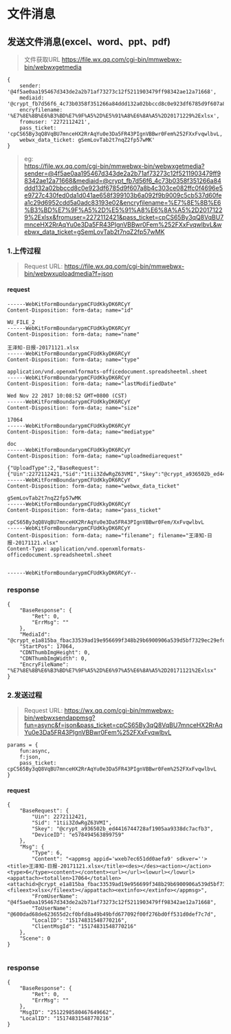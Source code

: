 # 文件消息

## 发送文件消息(excel、word、ppt、pdf)

> 文件获取URL  https://file.wx.qq.com/cgi-bin/mmwebwx-bin/webwxgetmedia
```
{
    sender: '@4f5ae0aa195467d343de2a2b71af73273c12f5211903479ff98342ae12a71668',
    mediaid: '@crypt_fb7d56f6_4c73b0358f351266a84ddd132a02bbccd8c0e923df6785d9f607a8b4c303ce082ffc0f4696e5e9727c430fed0da1d041ae658f399103b6a092f9b9009c5cb537d60fea1c29d6952cdd5a0adc83193e02',
    encryfilename: '%E7%8E%8B%E6%B3%BD%E7%9F%A5%2D%E5%91%A8%E6%8A%A5%2D20171229%2Exlsx',
    fromuser: '2272112421',
    pass_ticket: 'cpCS65By3qQ8VqBU7mnceHX2RrAqYu0e3Da5FR43PIgnVBBwr0Fem%252FXxFvqwlbvL,
    webwx_data_ticket: gSemLovTab2t7nqZ2fp57wMK'
}
```
> eg:  
>https://file.wx.qq.com/cgi-bin/mmwebwx-bin/webwxgetmedia?sender=@4f5ae0aa195467d343de2a2b71af73273c12f5211903479ff98342ae12a71668&mediaid=@crypt_fb7d56f6_4c73b0358f351266a84ddd132a02bbccd8c0e923df6785d9f607a8b4c303ce082ffc0f4696e5e9727c430fed0da1d041ae658f399103b6a092f9b9009c5cb537d60fea1c29d6952cdd5a0adc83193e02&encryfilename=%E7%8E%8B%E6%B3%BD%E7%9F%A5%2D%E5%91%A8%E6%8A%A5%2D20171229%2Exlsx&fromuser=2272112421&pass_ticket=cpCS65By3qQ8VqBU7mnceHX2RrAqYu0e3Da5FR43PIgnVBBwr0Fem%252FXxFvqwlbvL&webwx_data_ticket=gSemLovTab2t7nqZ2fp57wMK


### 1.上传过程

> Request URL: https://file.wx.qq.com/cgi-bin/mmwebwx-bin/webwxuploadmedia?f=json

#### request
```
------WebKitFormBoundarypmCFUdKkyDK6RCyY
Content-Disposition: form-data; name="id"

WU_FILE_2
------WebKitFormBoundarypmCFUdKkyDK6RCyY
Content-Disposition: form-data; name="name"

王泽知-日报-20171121.xlsx
------WebKitFormBoundarypmCFUdKkyDK6RCyY
Content-Disposition: form-data; name="type"

application/vnd.openxmlformats-officedocument.spreadsheetml.sheet
------WebKitFormBoundarypmCFUdKkyDK6RCyY
Content-Disposition: form-data; name="lastModifiedDate"

Wed Nov 22 2017 10:08:52 GMT+0800 (CST)
------WebKitFormBoundarypmCFUdKkyDK6RCyY
Content-Disposition: form-data; name="size"

17064
------WebKitFormBoundarypmCFUdKkyDK6RCyY
Content-Disposition: form-data; name="mediatype"

doc
------WebKitFormBoundarypmCFUdKkyDK6RCyY
Content-Disposition: form-data; name="uploadmediarequest"

{"UploadType":2,"BaseRequest":{"Uin":2272112421,"Sid":"1tii3ZdwRgZ63VMI","Skey":"@crypt_a936502b_ed4416744728af1905aa9338dc7acfb3","DeviceID":"e785325894917424"},"ClientMediaId":1517483154962,"TotalLen":17064,"StartPos":0,"DataLen":17064,"MediaType":4,"FromUserName":"@4f5ae0aa195467d343de2a2b71af73273c12f5211903479ff98342ae12a71668","ToUserName":"@600dad68de623655d2cf0bfd8a49b49bfd677092f00f276bd0ff531d0def7c7d","FileMd5":"6ff3c58431564d0e049525a1ea72605b"}
------WebKitFormBoundarypmCFUdKkyDK6RCyY
Content-Disposition: form-data; name="webwx_data_ticket"

gSemLovTab2t7nqZ2fp57wMK
------WebKitFormBoundarypmCFUdKkyDK6RCyY
Content-Disposition: form-data; name="pass_ticket"

cpCS65By3qQ8VqBU7mnceHX2RrAqYu0e3Da5FR43PIgnVBBwr0Fem/XxFvqwlbvL
------WebKitFormBoundarypmCFUdKkyDK6RCyY
Content-Disposition: form-data; name="filename"; filename="王泽知-日报-20171121.xlsx"
Content-Type: application/vnd.openxmlformats-officedocument.spreadsheetml.sheet


------WebKitFormBoundarypmCFUdKkyDK6RCyY--

```


### response

```
{
    "BaseResponse": {
        "Ret": 0,
        "ErrMsg": ""
    },
    "MediaId": "@crypt_e1a815ba_fbac33539ad19e956699f348b29b6900906a539d5bf7329ec29efddb7a3a6400c0b40f8c0e4c3cbe005949b7f47e2ee7046cb9c875e5d7c8ea38853f9a7b6db874e9628b1d47ae9649436378b5d2b9a8",
    "StartPos": 17064,
    "CDNThumbImgHeight": 0,
    "CDNThumbImgWidth": 0,
    "EncryFileName": "%E7%8E%8B%E6%B3%BD%E7%9F%A5%2D%E6%97%A5%E6%8A%A5%2D20171121%2Exlsx"
}
```

### 2.发送过程

> Request URL: https://wx.qq.com/cgi-bin/mmwebwx-bin/webwxsendappmsg?fun=async&f=json&pass_ticket=cpCS65By3qQ8VqBU7mnceHX2RrAqYu0e3Da5FR43PIgnVBBwr0Fem%252FXxFvqwlbvL

```
params = {
    fun:async,
    f:json,
    pass_ticket: cpCS65By3qQ8VqBU7mnceHX2RrAqYu0e3Da5FR43PIgnVBBwr0Fem%252FXxFvqwlbvL
}
```

#### request
```
{
    "BaseRequest": {
        "Uin": 2272112421,
        "Sid": "1tii3ZdwRgZ63VMI",
        "Skey": "@crypt_a936502b_ed4416744728af1905aa9338dc7acfb3",
        "DeviceID": "e578494563899759"
    },
    "Msg": {
        "Type": 6,
        "Content": "<appmsg appid='wxeb7ec651dd0aefa9' sdkver=''><title>王泽知-日报-20171121.xlsx</title><des></des><action></action><type>6</type><content></content><url></url><lowurl></lowurl><appattach><totallen>17064</totallen><attachid>@crypt_e1a815ba_fbac33539ad19e956699f348b29b6900906a539d5bf7329ec29efddb7a3a6400c0b40f8c0e4c3cbe005949b7f47e2ee7046cb9c875e5d7c8ea38853f9a7b6db874e9628b1d47ae9649436378b5d2b9a8</attachid><fileext>xlsx</fileext></appattach><extinfo></extinfo></appmsg>",
        "FromUserName": "@4f5ae0aa195467d343de2a2b71af73273c12f5211903479ff98342ae12a71668",
        "ToUserName": "@600dad68de623655d2cf0bfd8a49b49bfd677092f00f276bd0ff531d0def7c7d",
        "LocalID": "15174831548770216",
        "ClientMsgId": "15174831548770216"
    },
    "Scene": 0
}


```


### response

```
{
    "BaseResponse": {
        "Ret": 0,
        "ErrMsg": ""
    },
    "MsgID": "2512298580467649662",
    "LocalID": "15174831548770216"
}
```